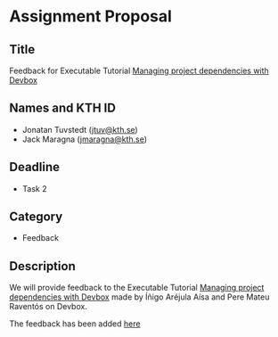 # Assignment Proposal

## Title

Feedback for Executable Tutorial [Managing project dependencies with Devbox](https://github.com/KTH/devops-course/pull/2470)

## Names and KTH ID

  - Jonatan Tuvstedt (jtuv@kth.se)
  - Jack Maragna (jmaragna@kth.se)

## Deadline

- Task 2

## Category

- Feedback

## Description

We will provide feedback to the Executable Tutorial [Managing project dependencies with Devbox](https://github.com/KTH/devops-course/pull/2470) made by Íñigo Aréjula Aísa and
Pere Mateu Raventós on Devbox.

The feedback has been added [here](https://github.com/KTH/devops-course/pull/2470#issuecomment-2396379123)
